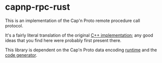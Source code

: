 capnp-rpc-rust
==============

This is an implementation of the Cap'n Proto remote procedure call protocol.

It's a fairly literal translation of the original
[C++ implementation](https://github.com/sandstorm-io/capnproto); any good ideas that you find
here were probably first present there.

This library is dependent on
the Cap'n Proto
data encoding [runtime](https://github.com/dwrensha/capnproto-rust)
and the [code generator](https://github.com/dwrensha/capnpc-rust).